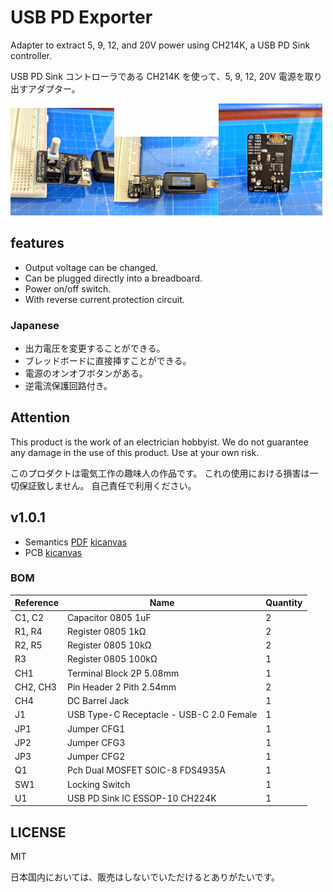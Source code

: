 # USB PD Exporter

Adapter to extract 5, 9, 12, and 20V power using CH214K, a USB PD Sink controller.

USB PD Sink コントローラである CH214K を使って、5, 9, 12, 20V 電源を取り出すアダプター。

<img src="./images/photo1.jpg" width="33%"/><img src="./images/photo2.jpg" width="33%"/><img src="./images/photo3.jpg" width="33%"/>

## features

- Output voltage can be changed.
- Can be plugged directly into a breadboard.
- Power on/off switch.
- With reverse current protection circuit.

### Japanese

- 出力電圧を変更することができる。
- ブレッドボードに直接挿すことができる。
- 電源のオンオフボタンがある。
- 逆電流保護回路付き。

## Attention

This product is the work of an electrician hobbyist.
We do not guarantee any damage in the use of this product.
Use at your own risk.

このプロダクトは電気工作の趣味人の作品です。
これの使用における損害は一切保証致しません。
自己責任で利用ください。

## v1.0.1

- Semantics [PDF](./usb_pd_exporter-v1.0.1-semantics.pdf) [kicanvas](https://kicanvas.org/?github=https%3A%2F%2Fgithub.com%2F74th%2Fusb-pd-exporter%2Fblob%2F1.0.1%2Fusb_pd_exporter.kicad_sch)
- PCB [kicanvas](https://kicanvas.org/?github=https%3A%2F%2Fgithub.com%2F74th%2Fusb-pd-exporter%2Fblob%2F1.0.1%2Fusb_pd_exporter.kicad_pcb)

### BOM

| Reference | Name                                     | Quantity |
| --------- | ---------------------------------------- | -------- |
| C1, C2    | Capacitor 0805 1uF                       | 2        |
| R1, R4    | Register 0805 1kΩ                        | 2        |
| R2, R5    | Register 0805 10kΩ                       | 2        |
| R3        | Register 0805 100kΩ                      | 1        |
| CH1       | Terminal Block 2P 5.08mm                 | 1        |
| CH2, CH3  | Pin Header 2 Pith 2.54mm                 | 2        |
| CH4       | DC Barrel Jack                           | 1        |
| J1        | USB Type-C Receptacle - USB-C 2.0 Female | 1        |
| JP1       | Jumper CFG1                              | 1        |
| JP2       | Jumper CFG3                              | 1        |
| JP3       | Jumper CFG2                              | 1        |
| Q1        | Pch Dual MOSFET SOIC-8 FDS4935A          | 1        |
| SW1       | Locking Switch                           | 1        |
| U1        | USB PD Sink IC ESSOP-10 CH224K           | 1        |

## LICENSE

MIT

日本国内においては、販売はしないでいただけるとありがたいです。

